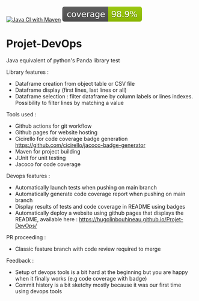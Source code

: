 [![Java CI with Maven](https://github.com/HugolinBouhineau/Projet-DevOps/actions/workflows/maven.yml/badge.svg)](https://github.com/Davidouai/Projet-DevOps/actions/workflows/maven.yml)
[![Coverage](.github/badges/jacoco.svg)](https://github.com/HugolinBouhineau/Projet-DevOps/actions/workflows/maven.yml)

# Projet-DevOps
Java equivalent of python's Panda library test

Library features :
- Dataframe creation from object table or CSV file
- Dataframe display (first lines, last lines or all)
- Dataframe selection : filter dataframe by column labels or lines indexes. Possibility to filter lines by matching a value

Tools used : 
- Github actions for git workflow
- Github pages for website hosting
- Cicirello for code coverage badge generation https://github.com/cicirello/jacoco-badge-generator
- Maven for project building
- JUnit for unit testing
- Jacoco for code coverage

Devops features : 
- Automatically launch tests when pushing on main branch
- Automatically generate code coverage report when pushing on main branch
- Display results of tests and code coverage in README using badges
- Automatically deploy a website using github pages that displays the README, available here : https://hugolinbouhineau.github.io/Projet-DevOps/

PR proceeding : 
- Classic feature branch with code review required to merge

Feedback :
- Setup of devops tools is a bit hard at the beginning but you are happy when it finally works (e.g code coverage with badge)
- Commit history is a bit sketchy mostly because it was our first time using devops tools
